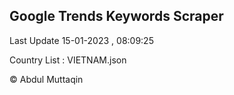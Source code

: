 

## Google Trends Keywords Scraper 
 
Last Update 15-01-2023 , 08:09:25

Country List :
VIETNAM.json



© Abdul Muttaqin 
